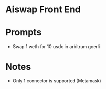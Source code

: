 # Aiswap Front End

# Prompts

- Swap 1 weth for 10 usdc in arbitrum goerli

# Notes

- Only 1 connector is supported (Metamask)
